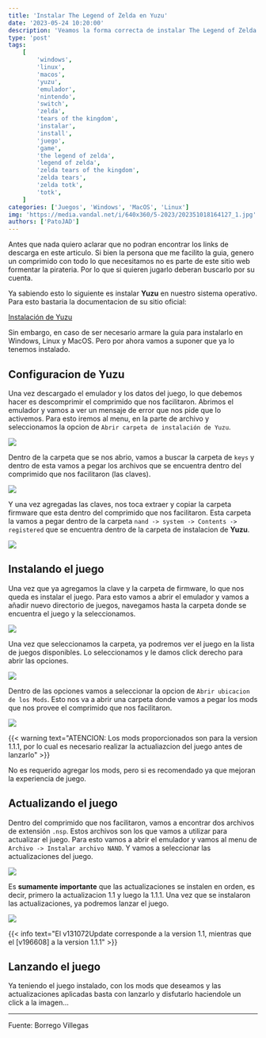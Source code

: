 ```yaml
---
title: 'Instalar The Legend of Zelda en Yuzu'
date: '2023-05-24 10:20:00'
description: 'Veamos la forma correcta de instalar The Legend of Zelda: Tears of the Kingdom en Yuzu'
type: 'post'
tags:
    [
        'windows',
        'linux',
        'macos',
        'yuzu',
        'emulador',
        'nintendo',
        'switch',
        'zelda',
        'tears of the kingdom',
        'instalar',
        'install',
        'juego',
        'game',
        'the legend of zelda',
        'legend of zelda',
        'zelda tears of the kingdom',
        'zelda tears',
        'zelda totk',
        'totk',
    ]
categories: ['Juegos', 'Windows', 'MacOS', 'Linux']
img: 'https://media.vandal.net/i/640x360/5-2023/202351018164127_1.jpg'
authors: ['PatoJAD']
---
```


Antes que nada quiero aclarar que no podran encontrar los links de descarga en este articulo. Si bien la persona que me facilito la guia, genero un comprimido con todo lo que necesitamos no es parte de este sitio web formentar la pirateria. Por lo que si quieren jugarlo deberan buscarlo por su cuenta.

Ya sabiendo esto lo siguiente es instalar **Yuzu** en nuestro sistema operativo. Para esto bastaria la documentacion de su sitio oficial:

[Instalación de Yuzu](https://yuzu-emu.org/help/quickstart/)

Sin embargo, en caso de ser necesario armare la guia para instalarlo en Windows, Linux y MacOS. Pero por ahora vamos a suponer que ya lo tenemos instalado.

## Configuracion de **Yuzu**

Una vez descargado el emulador y los datos del juego, lo que debemos hacer es descomprimir el comprimido que nos facilitaron. Abrimos el emulador y vamos a ver un mensaje de error que nos pide que lo activemos. Para esto iremos al menu, en la parte de archivo y seleccionamos la opcion de `Abrir carpeta de instalación de Yuzu`.

![](https://i.postimg.cc/MT028k2X/image.png)

Dentro de la carpeta que se nos abrio, vamos a buscar la carpeta de `keys` y dentro de esta vamos a pegar los archivos que se encuentra dentro del comprimido que nos facilitaron (las claves).

![](https://i.postimg.cc/fTqr0WMY/image.png)

Y una vez agregadas las claves, nos toca extraer y copiar la carpeta firmware que esta dentro del comprimido que nos facilitaron. Esta carpeta la vamos a pegar dentro de la carpeta `nand -> system -> Contents -> registered` que se encuentra dentro de la carpeta de instalacion de **Yuzu**.

![](https://i.postimg.cc/W1wcKFrg/image.png)

## Instalando el juego

Una vez que ya agregamos la clave y la carpeta de firmware, lo que nos queda es instalar el juego. Para esto vamos a abrir el emulador y vamos a añadir nuevo directorio de juegos, navegamos hasta la carpeta donde se encuentra el juego y la seleccionamos.

![](https://i.postimg.cc/rmRJZpwx/image.png)

Una vez que seleccionamos la carpeta, ya podremos ver el juego en la lista de juegos disponibles. Lo seleccionamos y le damos click derecho para abrir las opciones.

![](https://i.postimg.cc/R07n6Tjy/image.png)

Dentro de las opciones vamos a seleccionar la opcion de `Abrir ubicacion de los Mods`. Esto nos va a abrir una carpeta donde vamos a pegar los mods que nos provee el comprimido que nos facilitaron.

![](https://i.postimg.cc/hjxcMSL5/image.png)

{{< warning text="ATENCION: Los mods proporcionados son para la version 1.1.1, por lo cual es necesario realizar la actualiazcion del juego antes de lanzarlo" >}}

No es requerido agregar los mods, pero si es recomendado ya que mejoran la experiencia de juego.

## Actualizando el juego

Dentro del comprimido que nos facilitaron, vamos a encontrar dos archivos de extensión `.nsp`. Estos archivos son los que vamos a utilizar para actualizar el juego. Para esto vamos a abrir el emulador y vamos al menu de `Archivo -> Instalar archivo NAND`. Y vamos a seleccionar las actualizaciones del juego.

![](https://i.postimg.cc/FHXvsfLC/image.png)

Es **sumamente importante** que las actualizaciones se instalen en orden, es decir, primero la actualizacion 1.1 y luego la 1.1.1. Una vez que se instalaron las actualizaciones, ya podremos lanzar el juego.

![](https://i.postimg.cc/yNSrJnCF/image.png)

{{< info text="El v131072Update corresponde a la version 1.1, mientras que el [v196608] a la version 1.1.1" >}}

## Lanzando el juego

Ya teniendo el juego instalado, con los mods que deseamos y las actualizaciones aplicadas basta con lanzarlo y disfutarlo haciendole un click a la imagen...

---

Fuente: Borrego Villegas
